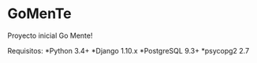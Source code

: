 # GoMenTe
Proyecto inicial Go Mente!

Requisitos:
  *Python 3.4+
  *Django 1.10.x
  *PostgreSQL 9.3+
  *psycopg2 2.7
